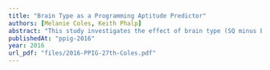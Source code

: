```yaml
---
title: "Brain Type as a Programming Aptitude Predictor"
authors: [Melanie Coles, Keith Phalp]
abstract: "This study investigates the effect of brain type (SQ minus EQ or E-S Theory) on first year students’ results of learning computer programming. It is anecdotally believed that a relatively high proportion of Computing students have high Systematizing (S) but lower Empathizing (E) personality factors and that this may be a contributing factor in student choice of subject, learning styles, and aptitude for learning to program. Two years of data are reported here, with EQ and SQ-R questionnaires being completed before any first year undergraduate teaching. The brain type of each student is calculated and compared to their final programming unit performance. There is some evidence that choice of degree subject may be related to brain type, but no evidence is found of a correlation between a male brain type (Type S or Extreme Type S) and programming aptitude."
publishedAt: "ppig-2016"
year: 2016
url_pdf: "files/2016-PPIG-27th-Coles.pdf"
---
```

